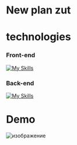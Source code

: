 # New plan zut

# technologies
### Front-end
[![My Skills](https://skillicons.dev/icons?i=html,sass,javascript&theme=dark&perline=15)](https://skillicons.dev)

### Back-end
[![My Skills](https://skillicons.dev/icons?i=php&theme=dark&perline=15)](https://skillicons.dev)

# Demo
![изображение](https://github.com/user-attachments/assets/971cf760-469b-43f6-9bf2-6dd64ca15222)

